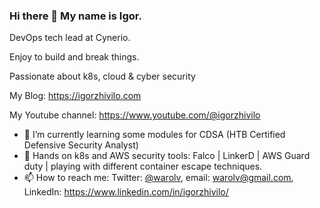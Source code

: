 ### Hi there 👋 My name is Igor.
DevOps tech lead at Cynerio.

Enjoy to build and break things.

Passionate about k8s, cloud & cyber security 

My Blog: https://igorzhivilo.com

My Youtube channel: https://www.youtube.com/@igorzhivilo

- 🔭 I’m currently learning some modules for CDSA (HTB Certified Defensive Security Analyst)
- 🔭 Hands on k8s and AWS security tools:  Falco | LinkerD | AWS Guard duty | playing with different container escape techniques.
- 📫 How to reach me: Twitter: [@warolv](https://twitter.com/warolv), email: warolv@gmail.com, LinkedIn: https://www.linkedin.com/in/igorzhivilo/
